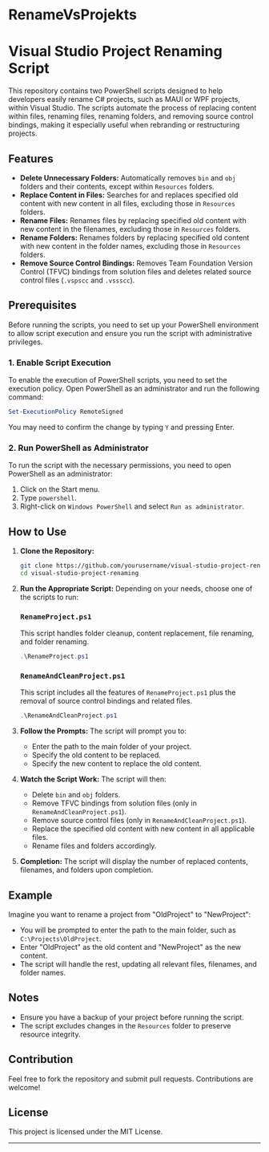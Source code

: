 # RenameVsProjekts

# Visual Studio Project Renaming Script

This repository contains two PowerShell scripts designed to help developers easily rename C# projects, such as MAUI or WPF projects, within Visual Studio. The scripts automate the process of replacing content within files, renaming files, renaming folders, and removing source control bindings, making it especially useful when rebranding or restructuring projects.

## Features

- **Delete Unnecessary Folders:** Automatically removes `bin` and `obj` folders and their contents, except within `Resources` folders.
- **Replace Content in Files:** Searches for and replaces specified old content with new content in all files, excluding those in `Resources` folders.
- **Rename Files:** Renames files by replacing specified old content with new content in the filenames, excluding those in `Resources` folders.
- **Rename Folders:** Renames folders by replacing specified old content with new content in the folder names, excluding those in `Resources` folders.
- **Remove Source Control Bindings:** Removes Team Foundation Version Control (TFVC) bindings from solution files and deletes related source control files (`.vspscc` and `.vssscc`).

## Prerequisites

Before running the scripts, you need to set up your PowerShell environment to allow script execution and ensure you run the script with administrative privileges.

### 1. Enable Script Execution

To enable the execution of PowerShell scripts, you need to set the execution policy. Open PowerShell as an administrator and run the following command:

```powershell
Set-ExecutionPolicy RemoteSigned
```

You may need to confirm the change by typing `Y` and pressing Enter.

### 2. Run PowerShell as Administrator

To run the script with the necessary permissions, you need to open PowerShell as an administrator:

1. Click on the Start menu.
2. Type `powershell`.
3. Right-click on `Windows PowerShell` and select `Run as administrator`.

## How to Use

1. **Clone the Repository:**
   ```sh
   git clone https://github.com/yourusername/visual-studio-project-renaming.git
   cd visual-studio-project-renaming
   ```

2. **Run the Appropriate Script:**
   Depending on your needs, choose one of the scripts to run:

   ### `RenameProject.ps1`
   This script handles folder cleanup, content replacement, file renaming, and folder renaming.

   ```powershell
   .\RenameProject.ps1
   ```

   ### `RenameAndCleanProject.ps1`
   This script includes all the features of `RenameProject.ps1` plus the removal of source control bindings and related files.

   ```powershell
   .\RenameAndCleanProject.ps1
   ```

3. **Follow the Prompts:**
   The script will prompt you to:
   - Enter the path to the main folder of your project.
   - Specify the old content to be replaced.
   - Specify the new content to replace the old content.

4. **Watch the Script Work:**
   The script will then:
   - Delete `bin` and `obj` folders.
   - Remove TFVC bindings from solution files (only in `RenameAndCleanProject.ps1`).
   - Remove source control files (only in `RenameAndCleanProject.ps1`).
   - Replace the specified old content with new content in all applicable files.
   - Rename files and folders accordingly.

5. **Completion:**
   The script will display the number of replaced contents, filenames, and folders upon completion.

## Example

Imagine you want to rename a project from "OldProject" to "NewProject":

- You will be prompted to enter the path to the main folder, such as `C:\Projects\OldProject`.
- Enter "OldProject" as the old content and "NewProject" as the new content.
- The script will handle the rest, updating all relevant files, filenames, and folder names.

## Notes

- Ensure you have a backup of your project before running the script.
- The script excludes changes in the `Resources` folder to preserve resource integrity.

## Contribution

Feel free to fork the repository and submit pull requests. Contributions are welcome!

## License

This project is licensed under the MIT License.

---
